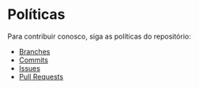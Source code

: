 # Políticas

Para contribuir conosco, siga as políticas do repositório:
  - [Branches](policies/Branches.md)
  - [Commits](policies/Commits.md)
  - [Issues](policies/Issues.md)
  - [Pull Requests](policies/PullRequests.md)
